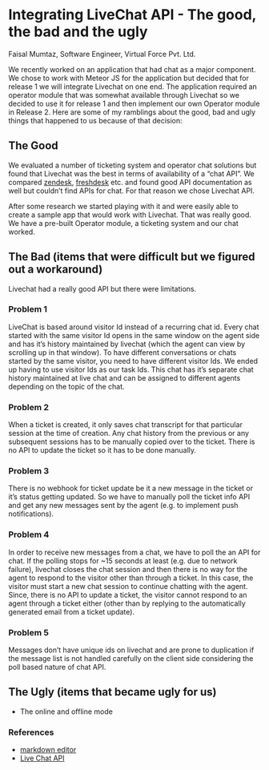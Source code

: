# Integrating LiveChat API - The good, the bad and the ugly
Faisal Mumtaz, Software Engineer, Virtual Force Pvt. Ltd.

We recently worked on an application that had chat as a major component. We chose to work with Meteor JS for the application but decided that for release 1 we will integrate Livechat on one end. The application required an operator module that was somewhat available through Livechat so we decided to use it for release 1 and then implement our own Operator module in Release 2. Here are some of my ramblings about the good, bad and ugly things that happened to us because of that decision:

## The Good
We evaluated a number of ticketing system and operator chat solutions but found that Livechat was the best in terms of availability of a “chat API”. We compared [zendesk](http://www.zendesk.com), [freshdesk](http://www.freshdesk.com) etc. and found good API documentation as well but couldn’t find APIs for chat. For that reason we chose Livechat API.

After some research we started playing with it and were easily able to create a sample app that would work with Livechat. That was really good. We have a pre-built Operator module, a ticketing system and our chat worked.

## The Bad (items that were difficult but we figured out a workaround)
Livechat had a really good API but there were limitations. 

### Problem 1
LiveChat is based around visitor Id instead of a recurring chat id. Every chat started with the same visitor Id opens in the same window on the agent side and has it’s history maintained by livechat (which the agent can view by scrolling up in that window). To have different conversations or chats started by the same visitor, you need to have different visitor Ids. We ended up having to use visitor Ids as our task Ids. This chat has it’s separate chat history maintained at live chat and can be assigned to different agents depending on the topic of the chat.

### Problem 2
When a ticket is created, it only saves chat transcript for that particular session at the time of creation. Any chat history from the previous or any subsequent sessions has to be manually copied over to the ticket. There is no API to update the ticket so it has to be done manually.

### Problem 3
There is no webhook for ticket update be it a new message in the ticket or it’s status getting updated. So we have to manually poll the ticket info API and get any new messages sent by the agent (e.g. to implement push notifications).

### Problem 4
In order to receive new messages from a chat, we have to poll the an API for chat. If the polling stops for ~15 seconds at least (e.g. due to network failure), livechat closes the chat session and then there is no way for the agent to respond to the visitor other than through a ticket. In this case, the visitor must start a new chat session to continue chatting with the agent. Since, there is no API to update a ticket, the visitor cannot respond to an agent through a ticket either (other than by replying to the automatically generated email from a ticket update).

### Problem 5
Messages don’t have unique ids on livechat and are prone to duplication if the message list is not handled carefully on the client side considering the poll based nature of chat API.

## The Ugly (items that became ugly for us)
* The online and offline mode

### References

 * [markdown editor](https://jbt.github.io/markdown-editor/)
 * [Live Chat API](https://developers.livechatinc.com/rest-api/)
